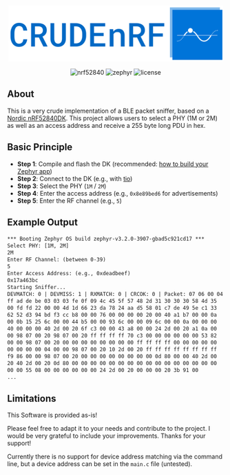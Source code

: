 <p align="center">
  <img width="500" src="assets/logo.png">
  <p align="center">
  <img alt="nrf52840" src="https://img.shields.io/badge/Nordic-nrf52840-blue">
  <img alt="zephyr" src="https://img.shields.io/badge/RTOS-Zephyr-blueviolet">
  <img alt="license" src="https://img.shields.io/badge/License-Apache-blue">
  </p>
</p>

## About

This is a very crude implementation of a BLE packet sniffer, based on a [Nordic nRF52840DK](https://www.nordicsemi.com/Products/Development-hardware/nRF52840-DK). This project allows users to select a PHY (1M or 2M) as well as an access address and receive a 255 byte long PDU in hex.

## Basic Principle

- **Step 1**: Compile and flash the DK (recommended: [how to build your Zephyr app](https://zephyrproject.org/how-to-build-your-zephyr-app-in-a-standalone-folder/))
- **Step 2**: Connect to the DK (e.g., with [tio](https://github.com/tio/tio))
- **Step 3**: Select the PHY (`1M` / `2M`)
- **Step 4**: Enter the access address (e.g., `0x8e89bed6` for advertisements)
- **Step 5**: Enter the RF channel (e.g., `5`)

## Example Output

```
*** Booting Zephyr OS build zephyr-v3.2.0-3907-gbad5c921cd17 ***
Select PHY: [1M, 2M]
2M
Enter RF Channel: (between 0-39)
5
Enter Access Address: (e.g., 0xdeadbeef)
0x17a463bc
Starting Sniffer...
DEVMATCH: 0 | DEVMISS: 1 | RXMATCH: 0 | CRCOK: 0 | Packet: 07 06 00 04 ff ad de be 03 03 03 fe 0f 09 4c 45 5f 57 48 2d 31 30 30 30 58 4d 35 00 fd fd 22 00 00 4d 1d 66 23 da 78 24 aa d5 58 01 c7 de 49 5e c1 33 62 52 d3 94 bd f3 cc b8 00 00 76 00 00 00 00 20 00 40 a1 b7 00 00 0a 00 0b 15 25 6c 00 00 44 b5 00 00 93 6c 00 00 09 6c 00 00 0a 00 00 00 40 00 00 00 40 2d 00 20 6f c3 00 00 43 a8 00 00 24 2d 00 20 a1 0a 00 00 98 07 00 20 98 07 00 20 ff ff ff ff 70 c3 00 00 00 00 00 00 53 82 00 00 98 07 00 20 00 00 00 00 00 00 00 00 ff ff ff ff 00 00 00 00 00 00 00 00 00 04 00 00 98 07 00 20 10 2d 00 20 ff ff ff ff ff ff ff ff f9 86 00 00 98 07 00 20 00 00 00 00 00 00 00 00 0d 80 00 00 40 2d 00 20 40 2d 00 20 0d 80 00 00 00 00 00 00 00 00 00 00 00 00 00 00 00 00 00 00 55 08 00 00 00 00 00 00 24 2d 00 20 00 00 00 20 3b 91 00
... 
```

## Limitations

This Software is provided as-is!

Please feel free to adapt it to your needs and contribute to the project. I would be very grateful to include your improvements. Thanks for your support!

Currently there is no support for device address matching via the command line, but a device address can be set in the `main.c` file (untested).